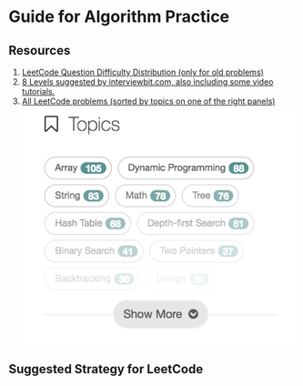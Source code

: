 # Guide for Algorithm Practice

## Resources
1. [LeetCode Question Difficulty Distribution (only for old problems)](http://zephyrusara.blogspot.jp/2014/07/leetcode-question-difficulty.html)
2. [8 Levels suggested by interviewbit.com, also including some video tutorials.](https://www.interviewbit.com/courses/programming/)
3. [All LeetCode problems (sorted by topics on one of the right panels)](https://leetcode.com/problemset/all/)
![](img/topic_panel.png)

## Suggested Strategy for LeetCode
